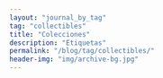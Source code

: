 ```yaml
---
layout: "journal_by_tag"
tag: "collectibles"
title: "Colecciones"
description: "Etiquetas"
permalink: "/blog/tag/collectibles/"
header-img: "img/archive-bg.jpg"
---
```

